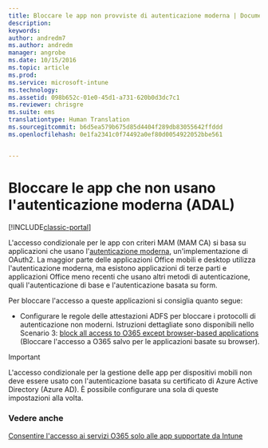 ```yaml
---
title: Bloccare le app non provviste di autenticazione moderna | Documentazione Microsoft
description: 
keywords: 
author: andredm7
ms.author: andredm
manager: angrobe
ms.date: 10/15/2016
ms.topic: article
ms.prod: 
ms.service: microsoft-intune
ms.technology: 
ms.assetid: 098b652c-01e0-45d1-a731-620b0d3dc7c1
ms.reviewer: chrisgre
ms.suite: ems
translationtype: Human Translation
ms.sourcegitcommit: b6d5ea579b675d85d4404f289db83055642ffddd
ms.openlocfilehash: 0e1fa2341c0f74492a0ef80d0054922052bbe561


---
```


# <a name="block-apps-that-do-not-use-modern-authentication-adal"></a>Bloccare le app che non usano l'autenticazione moderna (ADAL)

[!INCLUDE[classic-portal](../includes/classic-portal.md)]

L'accesso condizionale per le app con criteri MAM (MAM CA) si basa su applicazioni che usano l'[autenticazione moderna](https://support.office.com/en-US/article/Using-Office-365-modern-authentication-with-Office-clients-776c0036-66fd-41cb-8928-5495c0f9168a), un'implementazione di OAuth2. La maggior parte delle applicazioni Office mobili e desktop utilizza l'autenticazione moderna, ma esistono applicazioni di terze parti e applicazioni Office meno recenti che usano altri metodi di autenticazione, quali l'autenticazione di base e l'autenticazione basata su form.

Per bloccare l'accesso a queste applicazioni si consiglia quanto segue:

* Configurare le regole delle attestazioni ADFS per bloccare i protocolli di autenticazione non moderni. Istruzioni dettagliate sono disponibili nello Scenario 3: [block all access to O365 except browser-based applications](https://technet.microsoft.com/library/dn592182.aspx) (Bloccare l'accesso a O365 salvo per le applicazioni basate su browser).

>[!IMPORTANT]
>L'accesso condizionale per la gestione delle app per dispositivi mobili non deve essere usato con l'autenticazione basata su certificato di Azure Active Directory (Azure AD). È possibile configurare una sola di queste impostazioni alla volta.



### <a name="see-also"></a>Vedere anche
[Consentire l'accesso ai servizi O365 solo alle app supportate da Intune](allow-policy-managed-apps-access-to-o365.md)



<!--HONumber=Dec16_HO2-->


